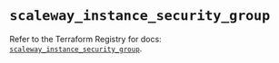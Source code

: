 # `scaleway_instance_security_group`

Refer to the Terraform Registry for docs: [`scaleway_instance_security_group`](https://registry.terraform.io/providers/scaleway/scaleway/2.42.1/docs/resources/instance_security_group).
